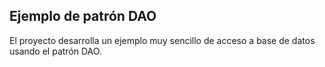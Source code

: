 ## Ejemplo de patrón DAO

El proyecto desarrolla un ejemplo muy sencillo de acceso a base de datos usando el patrón DAO.